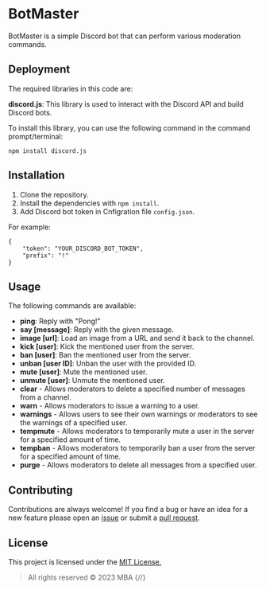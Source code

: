 
# BotMaster
BotMaster is a simple Discord bot that can perform various moderation commands.
## Deployment
The required libraries in this code are:

**discord.js**: This library is used to interact with the Discord API and build Discord bots.

To install this library, you can use the following command in the command prompt/terminal:
```
npm install discord.js
```


## Installation
1. Clone the repository.
2. Install the dependencies with `npm install`.
3. Add Discord bot token in Cnfigration file  `config.json`.

For example:

```
{
    "token": "YOUR_DISCORD_BOT_TOKEN",
    "prefix": "!"
}
```

## Usage
The following commands are available:
- **ping**: Reply with "Pong!"
- **say [message]**: Reply with the given message.
- **image [url]**: Load an image from a URL and send it back to the channel.
- **kick [user]**: Kick the mentioned user from the server.
- **ban [user]**: Ban the mentioned user from the server.
- **unban [user ID]**: Unban the user with the provided ID.
- **mute [user]**: Mute the mentioned user.
- **unmute [user]**: Unmute the mentioned user.
- **clear** - Allows moderators to delete a specified number of messages from a channel.
- **warn** - Allows moderators to issue a warning to a user.
- **warnings** - Allows users to see their own warnings or moderators to see the warnings of a specified user.
- **tempmute** - Allows moderators to temporarily mute a user in the server for a specified amount of time.
- **tempban** - Allows moderators to temporarily ban a user from the server for a specified amount of time.
- **purge** - Allows moderators to delete all messages from a specified user.
## Contributing

Contributions are always welcome! If you find a bug or have an idea for a new feature
please open an [issue](https://github.com/MBA2022/BotMaster/issues) or submit a [pull request](https://github.com/MBA2022/BotMaster/pulls).

## License

This project is licensed under the [MIT License.]([https://choosealicense.com/licenses/mit/](https://github.com/MBA2022/BotMaster/blob/main/License))
> All rights reserved © 2023 MBA {//}
